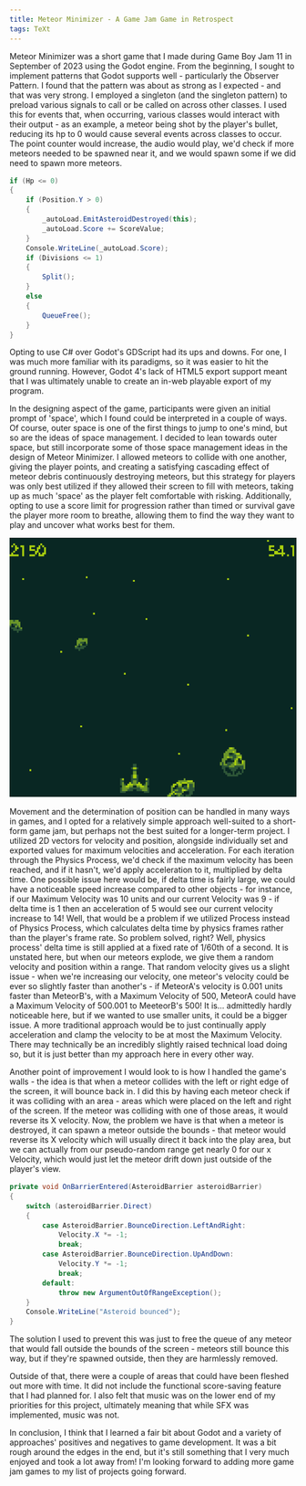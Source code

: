 ```yaml
---
title: Meteor Minimizer - A Game Jam Game in Retrospect
tags: TeXt
---
```


Meteor Minimizer was a short game that I made during Game Boy Jam 11 in September of 2023 using the Godot engine.
From the beginning, I sought to implement patterns that Godot supports well - particularly the Observer Pattern.
I found that the pattern was about as strong as I expected - and that was very strong. I employed a singleton (and the singleton pattern) to preload various signals to call or be called on across other classes. I used this for events that, when occurring, various classes would interact with their output - as an example, a meteor being shot by the player's bullet, reducing its hp to 0 would cause several events across classes to occur. The point counter would increase, the audio would play, we'd check if more meteors needed to be spawned near it, and we would spawn some if we did need to spawn more meteors.

```cs
if (Hp <= 0)
{
    if (Position.Y > 0)
    {
        _autoLoad.EmitAsteroidDestroyed(this);
        _autoLoad.Score += ScoreValue;
    }
    Console.WriteLine(_autoLoad.Score);
    if (Divisions <= 1)
    {
        Split();
    }
    else
    {
        QueueFree();
    }
}
```

Opting to use C# over Godot's GDScript had its ups and downs. For one, I was much more familiar with its paradigms, so it was easier to hit the ground running. However, Godot 4's lack of HTML5 export support meant that I was ultimately unable to create an in-web playable export of my program.

In the designing aspect of the game, participants were given an initial prompt of 'space', which I found could be interpreted in a couple of ways. Of course, outer space is one of the first things to jump to one's mind, but so are the ideas of space management. I decided to lean towards outer space, but still incorporate some of those space management ideas in the design of Meteor Minimizer. I allowed meteors to collide with one another, giving the player points, and creating a satisfying cascading effect of meteor debris continuously destroying meteors, but this strategy for players was only best utilized if they allowed their screen to fill with meteors, taking up as much 'space' as the player felt comfortable with risking. Additionally, opting to use a score limit for progression rather than timed or survival gave the player more room to breathe, allowing them to find the way they want to play and uncover what works best for them.

![Test Stuff](/MeteorMinimizerDemoImage.png)

Movement and the determination of position can be handled in many ways in games, and I opted for a relatively simple approach well-suited to a short-form game jam, but perhaps not the best suited for a longer-term project. I utilized 2D vectors for velocity and position, alongside individually set and exported values for maximum velocities and acceleration. For each iteration through the Physics Process, we'd check if the maximum velocity has been reached, and if it hasn't, we'd apply acceleration to it, multiplied by delta time. One possible issue here would be, if delta time is fairly large, we could have a noticeable speed increase compared to other objects - for instance, if our Maximum Velocity was 10 units and our current Velocity was 9 - if delta time is 1 then an acceleration of 5 would see our current velocity increase to 14! Well, that would be a problem if we utilized Process instead of Physics Process, which calculates delta time by physics frames rather than the player's frame rate. So problem solved, right? Well, physics process' delta time is still applied at a fixed rate of 1/60th of a second. It is unstated here, but when our meteors explode, we give them a random velocity and position within a range. That random velocity gives us a slight issue - when we're increasing our velocity, one meteor's velocity could be ever so slightly faster than another's - if MeteorA's velocity is 0.001 units faster than MeteorB's, with a Maximum Velocity of 500, MeteorA could have a Maximum Velocity of 500.001 to MeeteorB's 500! It is... admittedly hardly noticeable here, but if we wanted to use smaller units, it could be a bigger issue. A more traditional approach would be to just continually apply acceleration and clamp the velocity to be at most the Maximum Velocity. There may technically be an incredibly slightly raised technical load doing so, but it is just better than my approach here in every other way.

Another point of improvement I would look to is how I handled the game's walls - the idea is that when a meteor collides with the left or right edge of the screen, it will bounce back in. I did this by having each meteor check if it was colliding with an area - areas which were placed on the left and right of the screen. If the meteor was colliding with one of those areas, it would reverse its X velocity. Now, the problem we have is that when a meteor is destroyed, it can spawn a meteor outside the bounds - that meteor would reverse its X velocity which will usually direct it back into the play area, but we can actually from our pseudo-random range get nearly 0 for our x Velocity, which would just let the meteor drift down just outside of the player's view.

```cs
private void OnBarrierEntered(AsteroidBarrier asteroidBarrier)
{
    switch (asteroidBarrier.Direct)
    {
        case AsteroidBarrier.BounceDirection.LeftAndRight:
            Velocity.X *= -1;
            break;
        case AsteroidBarrier.BounceDirection.UpAndDown:
            Velocity.Y *= -1;
            break;
        default:
            throw new ArgumentOutOfRangeException();
    }
    Console.WriteLine("Asteroid bounced");
}
```

The solution I used to prevent this was just to free the queue of any meteor that would fall outside the bounds of the screen - meteors still bounce this way, but if they're spawned outside, then they are harmlessly removed.

Outside of that, there were a couple of areas that could have been fleshed out more with time. It did not include the functional score-saving feature that I had planned for. I also felt that music was on the lower end of my priorities for this project, ultimately meaning that while SFX was implemented, music was not.

In conclusion, I think that I learned a fair bit about Godot and a variety of approaches' positives and negatives to game development. It was a bit rough around the edges in the end, but it's still something that I very much enjoyed and took a lot away from! I'm looking forward to adding more game jam games to my list of projects going forward.
